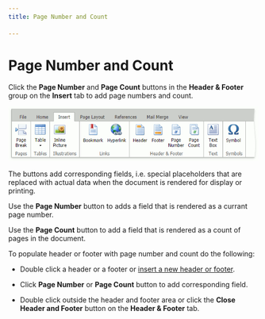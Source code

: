 ```yaml
---
title: Page Number and Count

---
```

# Page Number and Count
Click the **Page Number** and **Page Count** buttons in the **Header & Footer** group on the **Insert** tab to add page numbers and count.

![RichTextEditor-Insert-Tab](../../../images/img117729.png)
 
The buttons add corresponding fields, i.e. special placeholders that are replaced with actual data when the document is rendered for display or printing.

Use the **Page Number** button to adds a field that is rendered as a currant page number.

Use the **Page Count** button to add a field that is rendered as a count of pages in the document.

To populate header or footer with page number and count do the following:

* Double click a header or a footer or [insert a new header or footer](header-and-footer.md).

* Click **Page Number** or **Page Count** button to add corresponding field. 

* Double click outside the header and footer area or click the **Close Header and Footer** button on the **Header & Footer** tab.
